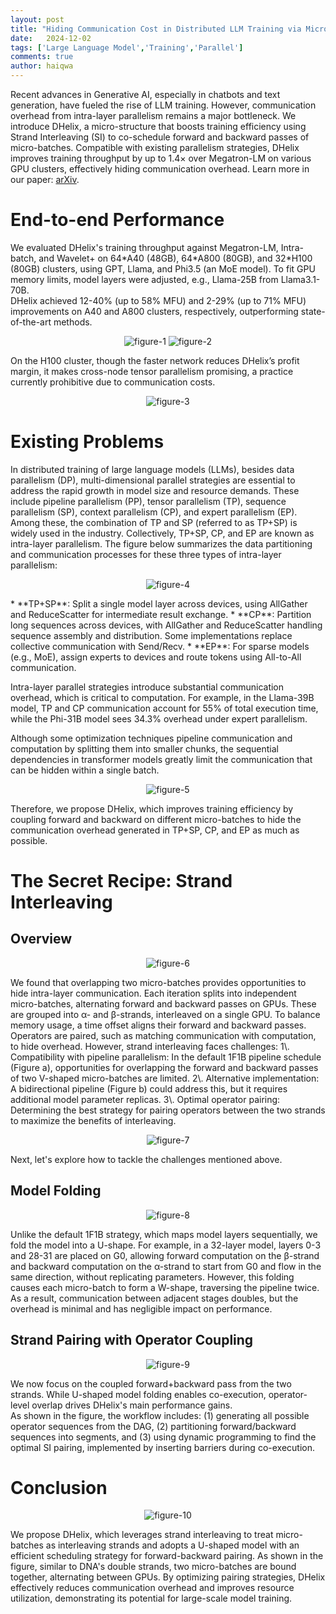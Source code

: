 ```yaml
---
layout: post
title: "Hiding Communication Cost in Distributed LLM Training via Micro-batch Co-execution"
date:   2024-12-02
tags: ['Large Language Model','Training','Parallel']
comments: true
author: haiqwa
---
```


Recent advances in Generative AI, especially in chatbots and text generation, have fueled the rise of LLM training. However, communication overhead from intra-layer parallelism remains a major bottleneck. We introduce DHelix, a micro-structure that boosts training efficiency using Strand Interleaving (SI) to co-schedule forward and backward passes of micro-batches. Compatible with existing parallelism strategies, DHelix improves training throughput by up to 1.4× over Megatron-LM on various GPU clusters, effectively hiding communication overhead. Learn more in our paper: [arXiv](https://arxiv.org/pdf/2411.15871).

# End-to-end Performance

We evaluated DHelix's training throughput against Megatron-LM, Intra-batch, and Wavelet+ on 64\*A40 (48GB), 64\*A800 (80GB), and 32\*H100 (80GB) clusters, using GPT, Llama, and Phi3.5 (an MoE model). To fit GPU memory limits, model layers were adjusted, e.g., Llama-25B from Llama3.1-70B.  
DHelix achieved 12-40% (up to 58% MFU) and 2-29% (up to 71% MFU) improvements on A40 and A800 clusters, respectively, outperforming state-of-the-art methods.  
<div align="center"> 

![figure-1](https://raw.githubusercontent.com/haiqwa/haiqwa.github.io/master/images/dhelix/figure-1.png)
![figure-2](https://raw.githubusercontent.com/haiqwa/haiqwa.github.io/master/images/dhelix/figure-2.png)
</div>
On the H100 cluster, though the faster network reduces DHelix’s profit margin, it makes cross-node tensor parallelism promising, a practice currently prohibitive due to communication costs. 
<div align="center"> 

![figure-3](https://raw.githubusercontent.com/haiqwa/haiqwa.github.io/master/images/dhelix/figure-3.png)
</div>


# Existing Problems

In distributed training of large language models (LLMs), besides data parallelism (DP), multi-dimensional parallel strategies are essential to address the rapid growth in model size and resource demands. These include pipeline parallelism (PP), tensor parallelism (TP), sequence parallelism (SP), context parallelism (CP), and expert parallelism (EP). Among these, the combination of TP and SP (referred to as TP+SP) is widely used in the industry. Collectively, TP+SP, CP, and EP are known as intra-layer parallelism. The figure below summarizes the data partitioning and communication processes for these three types of intra-layer parallelism:  
<div align="center"> 

![figure-4](https://raw.githubusercontent.com/haiqwa/haiqwa.github.io/master/images/dhelix/figure-4.png)
</div>
* **TP+SP**: Split a single model layer across devices, using AllGather and ReduceScatter for intermediate result exchange.  
* **CP**: Partition long sequences across devices, with AllGather and ReduceScatter handling sequence assembly and distribution. Some implementations replace collective communication with Send/Recv.  
* **EP**: For sparse models (e.g., MoE), assign experts to devices and route tokens using All-to-All communication.

Intra-layer parallel strategies introduce substantial communication overhead, which is critical to computation. For example, in the Llama-39B model, TP and CP communication account for 55% of total execution time, while the Phi-31B model sees 34.3% overhead under expert parallelism.  

Although some optimization techniques pipeline communication and computation by splitting them into smaller chunks, the sequential dependencies in transformer models greatly limit the communication that can be hidden within a single batch.
<div align="center"> 

![figure-5](https://raw.githubusercontent.com/haiqwa/haiqwa.github.io/master/images/dhelix/figure-5.png)
</div>

Therefore, we propose DHelix, which improves training efficiency by coupling forward and backward  on different micro-batches to hide the communication overhead generated in TP+SP, CP, and EP as much as possible.

# The Secret Recipe: Strand Interleaving

## Overview
<div align="center"> 

![figure-6](https://raw.githubusercontent.com/haiqwa/haiqwa.github.io/master/images/dhelix/figure-6.png)
</div>
We found that overlapping two micro-batches provides opportunities to hide intra-layer communication. Each iteration splits into independent micro-batches, alternating forward and backward passes on GPUs. These are grouped into α- and β-strands, interleaved on a single GPU. To balance memory usage, a time offset aligns their forward and backward passes. Operators are paired, such as matching communication with computation, to hide overhead. However, strand interleaving faces challenges:  
1\. Compatibility with pipeline parallelism: In the default 1F1B pipeline schedule (Figure a), opportunities for overlapping the forward and backward passes of two V-shaped micro-batches are limited.    
2\. Alternative implementation: A bidirectional pipeline (Figure b) could address this, but it requires additional model parameter replicas.    
3\. Optimal operator pairing: Determining the best strategy for pairing operators between the two strands to maximize the benefits of interleaving.  
<div align="center"> 

![figure-7](https://raw.githubusercontent.com/haiqwa/haiqwa.github.io/master/images/dhelix/figure-7.png)
</div>
Next, let's explore how to tackle the challenges mentioned above.

## Model Folding
<div align="center"> 

![figure-8](https://raw.githubusercontent.com/haiqwa/haiqwa.github.io/master/images/dhelix/figure-8.png)
</div>
Unlike the default 1F1B strategy, which maps model layers sequentially, we fold the model into a U-shape. For example, in a 32-layer model, layers 0-3 and 28-31 are placed on G0, allowing forward computation on the β-strand and backward computation on the α-strand to start from G0 and flow in the same direction, without replicating parameters. However, this folding causes each micro-batch to form a W-shape, traversing the pipeline twice.  
As a result, communication between adjacent stages doubles, but the overhead is minimal and has negligible impact on performance.

## Strand Pairing with Operator Coupling 
<div align="center"> 

![figure-9](https://raw.githubusercontent.com/haiqwa/haiqwa.github.io/master/images/dhelix/figure-9.png)
</div>

We now focus on the coupled forward+backward pass from the two strands. While U-shaped model folding enables co-execution, operator-level overlap drives DHelix's main performance gains.  
As shown in the figure, the workflow includes: (1) generating all possible operator sequences from the DAG, (2) partitioning forward/backward sequences into segments, and (3) using dynamic programming to find the optimal SI pairing, implemented by inserting barriers during co-execution.

# Conclusion
<div align="center"> 

![figure-10](https://raw.githubusercontent.com/haiqwa/haiqwa.github.io/master/images/dhelix/figure-10.png)
</div>

We propose DHelix, which leverages strand interleaving to treat micro-batches as interleaving strands and adopts a U-shaped model with an efficient scheduling strategy for forward-backward pairing. As shown in the figure, similar to DNA's double strands, two micro-batches are bound together, alternating between GPUs. By optimizing pairing strategies, DHelix effectively reduces communication overhead and improves resource utilization, demonstrating its potential for large-scale model training.  









